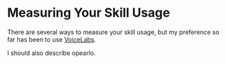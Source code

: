 # Measuring Your Skill Usage

There are several ways to measure your skill usage, but my preference so far has been to use [VoiceLabs](http://voicelabs.co/).


I should also describe opearlo.